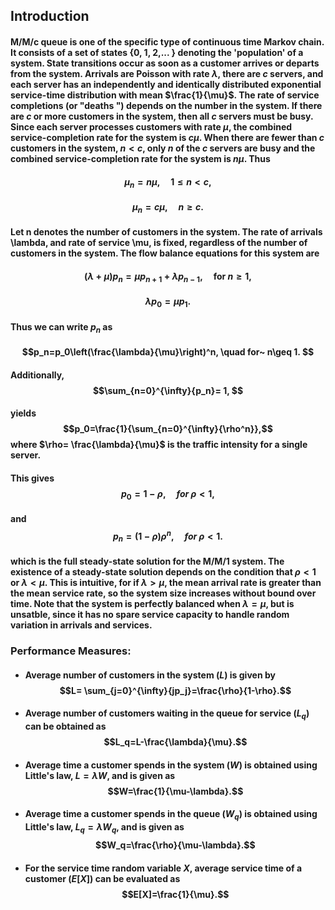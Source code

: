 ## Introduction 
#### M/M/c queue is one of the specific type of continuous time Markov chain. It consists of a set of states {0, 1, 2,... \} denoting the 'population' of a system. State transitions occur as soon as a customer arrives or departs from the system. Arrivals are Poisson with rate $\lambda$, there are $c$ servers, and each server has an independently and identically distributed exponential service-time distribution with mean $\frac{1}{\mu}$. The rate of service completions (or "deaths ") depends on the number in the system. If there are $c$ or more customers in the system, then all $c$ servers must be busy. Since each server processes customers with rate $\mu$, the combined service-completion rate for the system is $c\mu$. When there are fewer than $c$ customers in the system, $n < c$, only $n$ of the $c$ servers are busy and the combined service-completion rate for the system is $n\mu$. Thus
#### $$\mu_n= n\mu, \quad 1\leq n < c,$$
#### $$\mu_n= c\mu, \quad n\geq c.$$

#### Let n denotes the number of customers in the system. The rate of arrivals \lambda, and rate of service \mu, is fixed, regardless of the number of customers in the system. The flow balance equations for this system are
#### $$(\lambda+\mu)p_n=\mu p_{n+1}+\lambda p_{n-1}, \quad \text{for}~ n\geq 1,$$
#### $$\lambda p_0= \mu p_1. $$
#### Thus we can write $p_n$ as
#### $$p_n=p_0\left(\frac{\lambda}{\mu}\right)^n, \quad for~ n\geq 1. $$
#### Additionally, $$\sum_{n=0}^{\infty}{p_n}= 1, $$
#### yields $$p_0=\frac{1}{\sum_{n=0}^{\infty}{\rho^n}},$$ where $\rho= \frac{\lambda}{\mu}$ is the traffic intensity for a single server. 
#### This gives $$p_0=1-\rho, \quad for~ \rho<1,$$
#### and $$p_n=(1-\rho)\rho^n, \quad for~ \rho<1.$$
#### which is the full steady-state solution for the M/M/1 system. The existence of a steady-state solution depends on the condition that $\rho<1$ or $\lambda<\mu$. This is intuitive, for if $\lambda>\mu$, the mean arrival rate is greater than the mean service rate, so the system size increases without bound over time. Note that the system is perfectly balanced when $\lambda=\mu$, but is unsatble, since it has no spare service capacity to handle random variation in arrivals and services.
### Performance Measures:
* #### Average number of customers in the system $(L)$ is given by $$L= \sum_{j=0}^{\infty}{jp_j}=\frac{\rho}{1-\rho}.$$
* #### Average number of customers waiting in the queue for service $(L_q)$ can be obtained as $$L_q=L-\frac{\lambda}{\mu}.$$
* #### Average time a customer spends in the system $(W)$ is obtained using Little's law, $L=\lambda W$, and is given as $$W=\frac{1}{\mu-\lambda}.$$
* #### Average time a customer spends in the queue $(W_q)$ is obtained using Little's law, $L_q=\lambda W_q$, and is given as $$W_q=\frac{\rho}{\mu-\lambda}.$$
* #### For the service time random variable $X$, average service time of a customer $(E[X])$ can be evaluated as $$E[X]=\frac{1}{\mu}.$$
